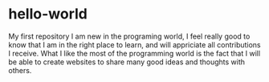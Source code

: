 # hello-world
My first repository
I am new in the programing world, I feel really good to know that I am in the right place to learn, and will appriciate all contributions I receive. What I like the most of the programming world is the fact that I will be able to create websites to share many good ideas and thoughts with others.
